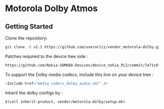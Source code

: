 Motorola Dolby Atmos
====================

Getting Started
---------------
Clone the repository:

```bash
git clone -b v1.1 https://github.com/userariii/vendor_motorola-dolby.git vendor/motorola-dolby
```

Patches required to the device tree side :

```bash
https://github.com/Nokia-SDM660-Devices/device_nokia_PL2/commit/7e71c6f6f5a149476c46ab2180731066f8e8813f
```
To support the Dolby media codecs, include this line on your device tree :

```bash
<Include href="media_codecs_dolby_audio.xml" />
```

Inherit the dolby configs by :

```bash
$(call inherit-product, vendor/motorola-dolby/setup.mk)
```